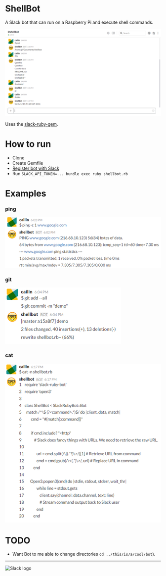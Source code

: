 # ShellBot

A Slack bot that can run on a Raspberry Pi and execute shell commands.

![Interaction](https://raw.githubusercontent.com/CailinPitt/ShellBot/master/images/basic.PNG)

Uses the [slack-ruby-gem](https://github.com/dblock/slack-ruby-bot).

# How to run
* Clone
* Create Gemfile
* [Register bot with Slack](https://github.com/dblock/slack-ruby-bot/blob/master/DEPLOYMENT.md)
* Run `SLACK_API_TOKEN=... bundle exec ruby shellbot.rb`

# Examples
### ping
![ping](https://raw.githubusercontent.com/CailinPitt/ShellBot/master/images/ping.PNG)

### git
![git](https://raw.githubusercontent.com/CailinPitt/ShellBot/master/images/git.PNG)

### cat
![cat](https://raw.githubusercontent.com/CailinPitt/ShellBot/master/images/cat.PNG)


# TODO

* Want Bot to me able to change directories `cd ../this/is/a/cool/bot`).

---

![Slack logo](https://github.com/dblock/slack-ruby-bot/blob/master/slack.png)
